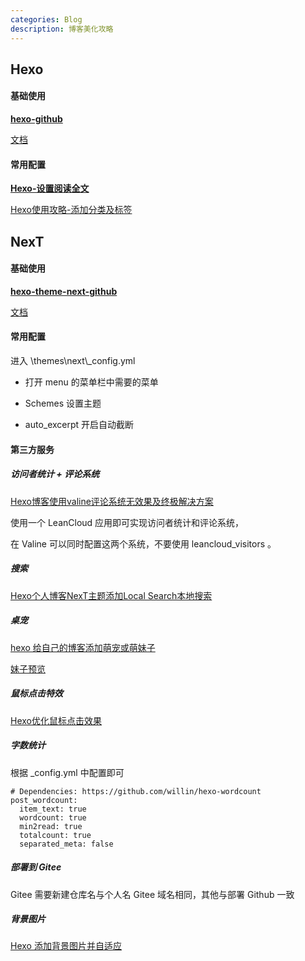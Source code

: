 ```yaml
---
categories: Blog
description: 博客美化攻略
---
```




## Hexo



#### 基础使用

**[ hexo-github](https://github.com/hexojs/hexo)**

[文档](https://hexo.io/zh-cn/docs/)



#### 常用配置

**[Hexo-设置阅读全文](https://www.jianshu.com/p/78c218f9d1e7)**

[Hexo使用攻略-添加分类及标签](https://linlif.github.io/2017/05/27/Hexo使用攻略-添加分类及标签/)



## NexT



#### 基础使用

**[ hexo-theme-next-github](https://github.com/theme-next/hexo-theme-next)**

[文档](http://theme-next.iissnan.com/getting-started.html)



#### 常用配置

进入 \themes\next\\_config.yml

- 打开 menu 的菜单栏中需要的菜单

- Schemes 设置主题

- auto_excerpt 开启自动截断



#### 第三方服务



##### 访问者统计 + 评论系统

[Hexo博客使用valine评论系统无效果及终极解决方案](https://www.jianshu.com/p/f4658df66a15)

使用一个 LeanCloud 应用即可实现访问者统计和评论系统，

在 Valine 可以同时配置这两个系统，不要使用 leancloud_visitors 。



##### 搜索

[Hexo个人博客NexT主题添加Local Search本地搜索](https://blog.csdn.net/mqdxiaoxiao/article/details/93257866)



##### 桌宠



[hexo 给自己的博客添加萌宠或萌妹子](https://www.jianshu.com/p/c59a15d90759)

[妹子预览](https://huaji8.top/post/live2d-plugin-2.0/)



##### 鼠标点击特效

[Hexo优化鼠标点击效果](http://blog.duanzy.xyz/2019/01/18/HexoBetter/#more)



##### 字数统计

根据 _config.yml 中配置即可

```
# Dependencies: https://github.com/willin/hexo-wordcount
post_wordcount:
  item_text: true
  wordcount: true
  min2read: true
  totalcount: true
  separated_meta: false
```



##### 部署到 Gitee

Gitee 需要新建仓库名与个人名 Gitee 域名相同，其他与部署 Github 一致



##### 背景图片

[Hexo 添加背景图片并自适应](https://vonsdite.github.io/posts/c08e78b.html) 